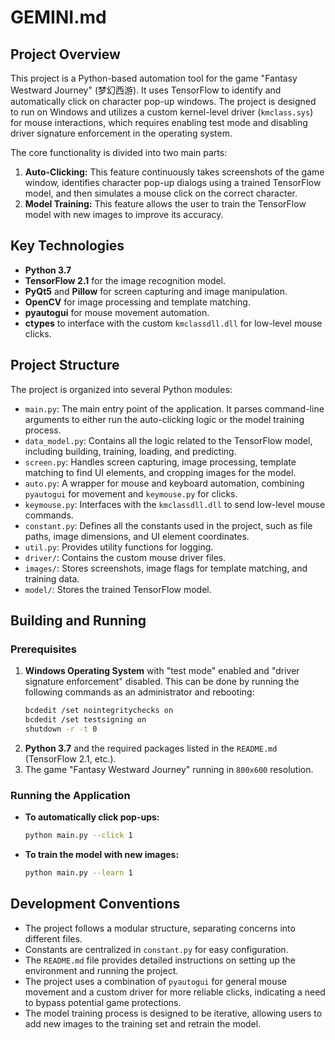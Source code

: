 # GEMINI.md

## Project Overview

This project is a Python-based automation tool for the game "Fantasy Westward Journey" (梦幻西游). It uses TensorFlow to identify and automatically click on character pop-up windows. The project is designed to run on Windows and utilizes a custom kernel-level driver (`kmclass.sys`) for mouse interactions, which requires enabling test mode and disabling driver signature enforcement in the operating system.

The core functionality is divided into two main parts:
1.  **Auto-Clicking:** This feature continuously takes screenshots of the game window, identifies character pop-up dialogs using a trained TensorFlow model, and then simulates a mouse click on the correct character.
2.  **Model Training:** This feature allows the user to train the TensorFlow model with new images to improve its accuracy.

## Key Technologies

*   **Python 3.7**
*   **TensorFlow 2.1** for the image recognition model.
*   **PyQt5** and **Pillow** for screen capturing and image manipulation.
*   **OpenCV** for image processing and template matching.
*   **pyautogui** for mouse movement automation.
*   **ctypes** to interface with the custom `kmclassdll.dll` for low-level mouse clicks.

## Project Structure

The project is organized into several Python modules:

*   `main.py`: The main entry point of the application. It parses command-line arguments to either run the auto-clicking logic or the model training process.
*   `data_model.py`: Contains all the logic related to the TensorFlow model, including building, training, loading, and predicting.
*   `screen.py`: Handles screen capturing, image processing, template matching to find UI elements, and cropping images for the model.
*   `auto.py`: A wrapper for mouse and keyboard automation, combining `pyautogui` for movement and `keymouse.py` for clicks.
*   `keymouse.py`: Interfaces with the `kmclassdll.dll` to send low-level mouse commands.
*   `constant.py`: Defines all the constants used in the project, such as file paths, image dimensions, and UI element coordinates.
*   `util.py`: Provides utility functions for logging.
*   `driver/`: Contains the custom mouse driver files.
*   `images/`: Stores screenshots, image flags for template matching, and training data.
*   `model/`: Stores the trained TensorFlow model.

## Building and Running

### Prerequisites

1.  **Windows Operating System** with "test mode" enabled and "driver signature enforcement" disabled. This can be done by running the following commands as an administrator and rebooting:
    ```bash
    bcdedit /set nointegritychecks on
    bcdedit /set testsigning on
    shutdown -r -t 0
    ```
2.  **Python 3.7** and the required packages listed in the `README.md` (TensorFlow 2.1, etc.).
3.  The game "Fantasy Westward Journey" running in `800x600` resolution.

### Running the Application

*   **To automatically click pop-ups:**
    ```bash
    python main.py --click 1
    ```

*   **To train the model with new images:**
    ```bash
    python main.py --learn 1
    ```

## Development Conventions

*   The project follows a modular structure, separating concerns into different files.
*   Constants are centralized in `constant.py` for easy configuration.
*   The `README.md` file provides detailed instructions on setting up the environment and running the project.
*   The project uses a combination of `pyautogui` for general mouse movement and a custom driver for more reliable clicks, indicating a need to bypass potential game protections.
*   The model training process is designed to be iterative, allowing users to add new images to the training set and retrain the model.
